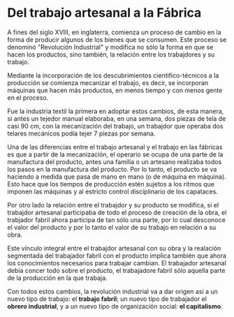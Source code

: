 # Del trabajo artesanal a la Fábrica

A fines del siglo XVIII, en inglaterra, comienza un proceso de cambio en la forma de producir algunos de los bienes que se consumen. Este proceso se denominó "Revolución Industrial" y modifica no sólo la forma en que se hacen los productos, sino también, la relación entre los trabajdores y su trabajo.

Mediante la incorporación de los descubrimientos cientifico-técnicos a la producción se comienza mecanizar el trabajo, es decir, se incorporan máquinas que hacen más productos, en menos tiempo y con menos gente en el proceso. 

Fue la industria textil la primera en adoptar estos cambios, de esta manera, si antes un tejedor manual elaboraba, en una semana, dos piezas de tela de casi 90 cm, con la mecanización del trabajo, un trabajdor que operaba dos telares mecánicos podía tejer 7 piezas por semana.

Una de las diferencias entre el trabajo artesanal y el trabajo en las fábricas es que a partir de la mecanización, el operario se ocupa de una parte de la manufactura del producto, antes una familia o un artesano realizaba todos los pasos en la manufactura del producto. Por lo tanto, el producto se va haciendo a medida que pasa de mano en mano (o de máquina en máquina). Esto hace que los tiempos de producción estén sujetos a los ritmos que imponen las máquinas y al estricto control disciplinario de los capataces. 

Por otro lado la relación entre el trabajdor y su producto se modifica, si el trabajdor artesanal participaba de todo el proceso de creación de la obra, el trabjador fabril ahora participa de tan sólo una parte, por lo cual desconoce el valor del producto y por lo tanto el valor de su trabajo en relación a su obra.

Este vínculo integral entre el trabajdor artesanal con su obra y la realación segmentada del trabajador fabril con el producto implica también que ahora los conocimientos necesarios para trabajar cambian. El trabajador artesanal debía  concer todo sobre el producto, el trabajadore fabril sólo aquella parte de la producción en la que trabaja.

Con todos estos cambios, la revolución industrial va a dar origen así a un nuevo tipo de trabajo: el **trabajo fabril**; un nuevo tipo de trabajador el **obrero industrial**, y a un nuevo tipo de organización social: **el capitalismo**.
